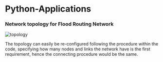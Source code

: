 # Python-Applications


###                             Network topology for Flood Routing Network

![topology](https://user-images.githubusercontent.com/35721547/56842454-1136eb00-688d-11e9-9b76-001a9aa8eccb.PNG)

The topology can easily be re-configured following the procedure within the code, specifying how many nodes and links
the network have is the first requirement, hence the connecting procedure would be the same.
